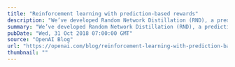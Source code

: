 ```yaml
---
title: "Reinforcement learning with prediction-based rewards"
description: "We’ve developed Random Network Distillation (RND), a prediction-based method for encouraging reinforcement learning agents to explore their environments through curiosity, which for the first time exceeds average human performance on Montezuma’s Revenge."
summary: "We’ve developed Random Network Distillation (RND), a prediction-based method for encouraging reinforcement learning agents to explore their environments through curiosity, which for the first time exceeds average human performance on Montezuma’s Revenge."
pubDate: "Wed, 31 Oct 2018 07:00:00 GMT"
source: "OpenAI Blog"
url: "https://openai.com/blog/reinforcement-learning-with-prediction-based-rewards"
thumbnail: ""
---
```



